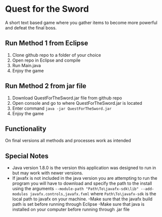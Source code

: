 # Quest for the Sword 
A short text based game where you gather items to become more powerful and defeat the final boss.

## Run Method 1 from Eclipse
1. Clone github repo to a folder of your choice
2. Open repo in Eclipse and compile
3. Run Main.java
4. Enjoy the game

## Run Method 2 from jar file
1. Download QuestForTheSword.jar file from github repo
2. Open console and go to where QuestForTheSword.jar is located
3. Enter command `java -jar QuestForTheSword.jar`
4. Enjoy the game

## Functionality
On final versions all methods and processes work as intended

## Special Notes
- Java version 1.8.0 is the version this application was designed to run in but may work with newer versions.
- If javafx is not included in the java version you are attempting to run the program you will have to download and specify the path to the install using the arguments `--module-path "Path\To\javafx-sdk\lib" --add-modules javafx.controls,javafx.fxml` where `Path\To\javafx-sdk` is the local path to javafx on your machine.
-Make sure that the javafx build path is set before running through Eclipse
-Make sure that java is installed on your computer before running through .jar file
